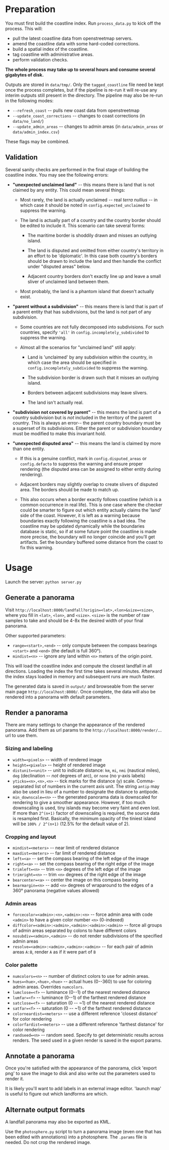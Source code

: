 Preparation
===========

You must first build the coastline index.
Run `process_data.py` to kick off the process.
This will:

- pull the latest coastline data from openstreetmap servers.
- amend the coastline data with some hard-coded corrections.
- build a spatial index of the coastline.
- tag coastline with administrative areas.
- perform validation checks.

**The whole process may take up to several hours and consume several gigabytes of disk.**

Outputs are stored in `data/tmp/`.
Only the `tagged_coastline` file need be kept once the process completes, but if the pipeline is re-run it will re-use any interim outputs still present in the directory.
The pipeline may also be re-run in the following modes:

- `--refresh_coast` -- pulls new coast data from openstreetmap
- `--update_coast_corrections` -- changes to coast corrections (in `data/no_land/`)
- `--update_admin_areas` -- changes to admin areas (in `data/admin_areas` or `data/admin_index.csv`)

These flags may be combined.

Validation
----------

Several sanity checks are performed in the final stage of building the coastline index.
You may see the following errors:

- **"unexpected unclaimed land"** -- this means there is land that is not claimed by any entity.
  This could mean several things:

  - Most rarely, the land is actually unclaimed -- real _terra nullius_ -- in which case it should be noted in `config.expected_unclaimed` to suppress the warning.

  - The land is actually part of a country and the country border should be edited to include it.
    This scenario can take several forms:

    - The maritime border is shoddily drawn and misses an outlying island.

    - The land is disputed and omitted from either country's territory in an effort to be 'diplomatic'.
      In this case both country's borders should be drawn to include the land and then handle the conflict under "disputed areas" below.

    - Adjacent country borders don't exactly line up and leave a small sliver of unclaimed land between them.

  - Most probably, the land is a phantom island that doesn't actually exist.

- **"parent without a subdivision"** -- this means there is land that is part of a parent entity that has subdivisions, but the land is not part of any subdivision.

  - Some countries are not fully decomposed into subdivisions.
    For such countries, specify `'all'` in `config.incompletely_subdivided` to suppress the warning.

  - Almost all the scenarios for "unclaimed land" still apply:

    - Land is 'unclaimed' by any subdivision within the country, in which case the area should be specified in `config.incompletely_subdivided` to suppress the warning.

    - The subdivision border is drawn such that it misses an outlying island.

    - Borders between adjacent subdivisions may leave slivers.

    - The land isn't actually real.

- **"subdivision not covered by parent"** -- this means the land is part of a country subdivision but is *not* included in the territory of the parent country.
  This is always an error-- the parent country boundary must be a superset of its subdivisions.
  Either the parent or subdivision boundary must be modified to make this invariant hold.

- **"unexpected disputed area"** -- this means the land is claimed by more than one entity.

  - If this is a genuine conflict, mark in `config.disputed_areas` or `config.defacto` to suppress the warning and ensure proper rendering (the disputed area can be assigned to either entity during rendering).

  - Adjacent borders may slightly overlap to create slivers of disputed area.
    The borders should be made to match up.

  - This also occurs when a border exactly follows coastline (which is a common occurrence in real life).
    This is one case where the checker could be smarter to figure out which entity actually claims the 'land' side of the coast.
    However, it is left as a warning because boundaries exactly following the coastline is a bad idea.
    The coastline may be updated dynamically while the boundaries database is static, so if at some future point the coastline is made more precise, the boundary will no longer coincide and you'll get artifacts.
    Set the boundary buffered some distance from the coast to fix this warning.

Usage
=====

Launch the server: `python server.py`

Generate a panorama
-------------------

Visit `http://localhost:8000/landfall?origin=<lat>,<lon>&size=<size>`, where you fill in `<lat>`, `<lon>`, and `<size>`.
`<size>` is the number of raw samples to take and should be 4-8x the desired width of your final panorama.

Other supported parameters:

- `range=<start>,<end>` -- only compute between the compass bearings `<start>` and `<end>` (the default is full 360&deg;).
- `mindist=<n>` -- ignore any land within `<n>` meters of the origin point.

This will load the coastline index and compute the closest landfall in all directions.
Loading the index the first time takes several minutes.
Afterward the index stays loaded in memory and subsequent runs are much faster.

The generated data is saved in `output/` and browseable from the server main page `http://localhost:8000/`.
Once complete, the data will also be rendered into a panorama with default parameters.

Render a panorama
-----------------

There are many settings to change the appearance of the rendered panorama.
Add them as url params to the `http://localhost:8000/render/`... url to use them.

### Sizing and labeling

- `width=<pixels>` -- width of rendered image
- `height=<pixels>` -- height of rendered image
- `distunit=<unit>` -- unit to indicate distance: `km`, `mi`, `nmi` (nautical miles), `deg` (declination -- *not* degrees of arc), or `none` (no y-axis labels)
- `yticks=<n>,<n>,<n>` -- tick marks for the distance (y) scale.
  Comma-separated list of numbers in the current axis unit.
  The string `antip` may also be used in lieu of a number to designate the distance to antipode.
- `min_downscale=<n>` -- the generated panorama data is downscaled for rendering to give a smoother appearance.
  However, if too much downscaling is used, tiny islands may become very faint and even lost.
  If more than `2^(n+1)` factor of downscaling is required, the source data is resampled first.
  Basically, the minimum opacity of the tiniest island will be `100% / 2^(n+1)` (12.5% for the default value of 2).

### Cropping and layout

- `mindist=<meters>` -- near limit of rendered distance
- `maxdist=<meters>` -- far limit of rendered distance
- `left=<a>` -- set the compass bearing of the left edge of the image
- `right=<a>` -- set the compass bearing of the right edge of the image
- `trimleft=<n>` -- trim `<n>` degrees of the left edge of the image
- `trimright=<n>` -- trim `<n>` degrees of the right edge of the image
- `bearcenter=<a>` -- center the image on this compass bearing
- `bearmargin=<n>` -- add `<n>` degrees of wraparound to the edges of a 360&deg; panorama (negative values allowed)

### Admin areas

- `forcecolor=<admin>:<n>,<admin>:<n>` -- force admin area with code `<admin>` to have a given color number `<n>` (0-indexed)
- `diffcolor=<admin>:<admin>,<admin>:<admin>:<admin>` -- force all groups of admin areas separated by colons to have different colors
- `nosubdiv=<admin>,<admin>` -- do not render subdivisions of the specified admin areas
- `resolve=<admin>:<admin>,<admin>:<admin>` -- for each pair of admin areas `A:B`, render `A` as if it were part of `B`

### Color palette

- `numcolors=<n>` -- number of distinct colors to use for admin areas.
- `hues=<hue>,<hue>,<hue>` -- actual hues (0--360) to use for coloring admin areas.
  Overrides `numcolors`.
- `lumclose=<f>` -- luminance (0--1) of the nearest rendered distance
- `lumfar=<f>` -- luminance (0--1) of the farthest rendered distance
- `satclose=<f>` -- saturation (0 -- ~1) of the nearest rendered distance
- `satfar=<f>` -- saturation (0 -- ~1) of the farthest rendered distance
- `colorneardist=<meters>` -- use a different reference 'closest distance' for color rendering
- `colorfardist=<meters>` -- use a different reference 'farthest distance' for color rendering
- `randseed=<n>` -- random seed.
  Specify to get deterministic results across renders.
  The seed used in a given render is saved in the export params.

Annotate a panorama
-------------------

Once you're satisfied with the appearance of the panorama, click 'export png' to save the image to disk and also write out the parameters used to render it.

It is likely you'll want to add labels in an external image editor.
'launch map' is useful to figure out which landforms are which.

Alternate output formats
------------------------

A landfall panorama may also be exported as KML.

Use the `photosphere.py` script to turn a panorama image (even one that has been edited with annotations) into a photosphere.
The `.params` file is needed.
Do not crop the rendered image.